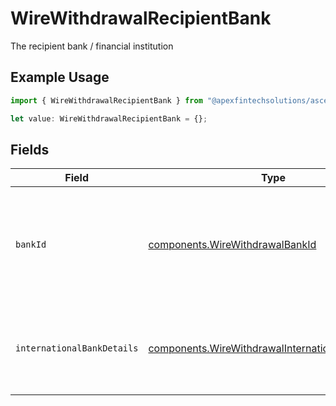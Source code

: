 # WireWithdrawalRecipientBank

The recipient bank / financial institution

## Example Usage

```typescript
import { WireWithdrawalRecipientBank } from "@apexfintechsolutions/ascend-sdk/models/components";

let value: WireWithdrawalRecipientBank = {};
```

## Fields

| Field                                                                                                                  | Type                                                                                                                   | Required                                                                                                               | Description                                                                                                            |
| ---------------------------------------------------------------------------------------------------------------------- | ---------------------------------------------------------------------------------------------------------------------- | ---------------------------------------------------------------------------------------------------------------------- | ---------------------------------------------------------------------------------------------------------------------- |
| `bankId`                                                                                                               | [components.WireWithdrawalBankId](../../models/components/wirewithdrawalbankid.md)                                     | :heavy_minus_sign:                                                                                                     | An identifier that represents ABA routing number for domestic wire or BIC for foreign wire                             |
| `internationalBankDetails`                                                                                             | [components.WireWithdrawalInternationalBankDetails](../../models/components/wirewithdrawalinternationalbankdetails.md) | :heavy_minus_sign:                                                                                                     | Bank details required in the case of an international wire transfer                                                    |